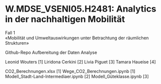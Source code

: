 # W.MDSE_VSENI05.H2481: Analytics in der nachhaltigen Mobilität 

Fall 1  
«Mobilität und Umweltauswirkungen unter Betrachtung der räumlichen Strukturen»

Github-Repo Aufbereitung der Daten Analyse

Leonid Wouters [1] Liridona Cerkini [2] Livia Piguet [3] Tamara Haueise [4]

CO2_Berechnungen.xlsx [1] 
Wege_CO2_Berechnungen.ipynb [1] 
Modell_Stadt-Land-Intermediaer.ipynb [2] 
Modell_Güteklasse.ipynb [3]
